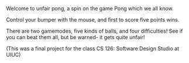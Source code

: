 Welcome to unfair pong, a spin on the game Pong which we all know.

Control your bumper with the mouse, and first to score five points wins.

There are two gamemodes, five kinds of balls, and four difficulties! See if you can beat them all, but be warned- it gets quite unfair!

(This was a final project for the class CS 126: Software Design Studio at UIUC)
